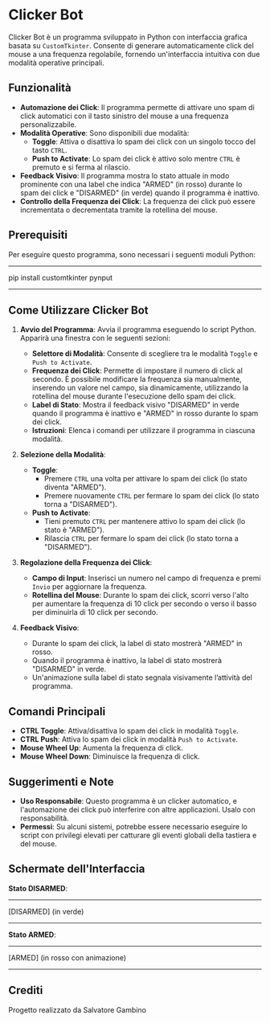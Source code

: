 # Clicker Bot

Clicker Bot è un programma sviluppato in Python con interfaccia grafica basata su `CustomTkinter`. Consente di generare automaticamente click del mouse a una frequenza regolabile, fornendo un'interfaccia intuitiva con due modalità operative principali.

## Funzionalità

- **Automazione dei Click**: Il programma permette di attivare uno spam di click automatici con il tasto sinistro del mouse a una frequenza personalizzabile.
- **Modalità Operative**: Sono disponibili due modalità:
  - **Toggle**: Attiva o disattiva lo spam dei click con un singolo tocco del tasto `CTRL`.
  - **Push to Activate**: Lo spam dei click è attivo solo mentre `CTRL` è premuto e si ferma al rilascio.
- **Feedback Visivo**: Il programma mostra lo stato attuale in modo prominente con una label che indica "ARMED" (in rosso) durante lo spam dei click e "DISARMED" (in verde) quando il programma è inattivo.
- **Controllo della Frequenza dei Click**: La frequenza dei click può essere incrementata o decrementata tramite la rotellina del mouse.

## Prerequisiti

Per eseguire questo programma, sono necessari i seguenti moduli Python:

*************************
pip install customtkinter pynput
*************************

## Come Utilizzare Clicker Bot

1. **Avvio del Programma**: Avvia il programma eseguendo lo script Python. Apparirà una finestra con le seguenti sezioni:
   - **Selettore di Modalità**: Consente di scegliere tra le modalità `Toggle` e `Push to Activate`.
   - **Frequenza dei Click**: Permette di impostare il numero di click al secondo. È possibile modificare la frequenza sia manualmente, inserendo un valore nel campo, sia dinamicamente, utilizzando la rotellina del mouse durante l'esecuzione dello spam dei click.
   - **Label di Stato**: Mostra il feedback visivo "DISARMED" in verde quando il programma è inattivo e "ARMED" in rosso durante lo spam dei click.
   - **Istruzioni**: Elenca i comandi per utilizzare il programma in ciascuna modalità.

2. **Selezione della Modalità**:
   - **Toggle**:
     - Premere `CTRL` una volta per attivare lo spam dei click (lo stato diventa "ARMED").
     - Premere nuovamente `CTRL` per fermare lo spam dei click (lo stato torna a "DISARMED").
   - **Push to Activate**:
     - Tieni premuto `CTRL` per mantenere attivo lo spam dei click (lo stato è "ARMED").
     - Rilascia `CTRL` per fermare lo spam dei click (lo stato torna a "DISARMED").

3. **Regolazione della Frequenza dei Click**:
   - **Campo di Input**: Inserisci un numero nel campo di frequenza e premi `Invio` per aggiornare la frequenza.
   - **Rotellina del Mouse**: Durante lo spam dei click, scorri verso l'alto per aumentare la frequenza di 10 click per secondo o verso il basso per diminuirla di 10 click per secondo.

4. **Feedback Visivo**:
   - Durante lo spam dei click, la label di stato mostrerà "ARMED" in rosso.
   - Quando il programma è inattivo, la label di stato mostrerà "DISARMED" in verde.
   - Un'animazione sulla label di stato segnala visivamente l’attività del programma.

## Comandi Principali

- **CTRL Toggle**: Attiva/disattiva lo spam dei click in modalità `Toggle`.
- **CTRL Push**: Attiva lo spam dei click in modalità `Push to Activate`.
- **Mouse Wheel Up**: Aumenta la frequenza di click.
- **Mouse Wheel Down**: Diminuisce la frequenza di click.

## Suggerimenti e Note

- **Uso Responsabile**: Questo programma è un clicker automatico, e l'automazione dei click può interferire con altre applicazioni. Usalo con responsabilità.
- **Permessi**: Su alcuni sistemi, potrebbe essere necessario eseguire lo script con privilegi elevati per catturare gli eventi globali della tastiera e del mouse.

## Schermate dell'Interfaccia

**Stato DISARMED**:
*************************
[DISARMED] (in verde)
*************************

**Stato ARMED**:
*************************
[ARMED] (in rosso con animazione)
*************************

## Crediti

Progetto realizzato da Salvatore Gambino

